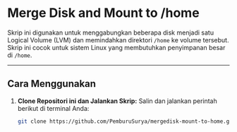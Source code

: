 # Merge Disk and Mount to /home

Skrip ini digunakan untuk menggabungkan beberapa disk menjadi satu Logical Volume (LVM) dan memindahkan direktori `/home` ke volume tersebut. Skrip ini cocok untuk sistem Linux yang membutuhkan penyimpanan besar di `/home`.

---

## **Cara Menggunakan**

1. **Clone Repositori ini dan Jalankan Skrip:**
   Salin dan jalankan perintah berikut di terminal Anda:
   ```bash
   git clone https://github.com/PemburuSurya/mergedisk-mount-to-home.git && cd mergedisk-mount-to-home && chmod +x 500G.sh && ./500G.sh
